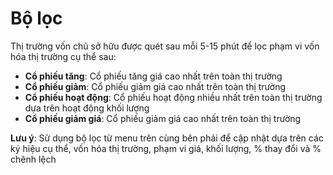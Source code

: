 # **Bộ lọc**

Thị trường vốn chủ sở hữu được quét sau mỗi 5-15 phút để lọc phạm vi vốn hóa thị trường cụ thể sau:

- **Cổ phiếu tăng**: Cổ phiếu tăng giá cao nhất trên toàn thị trường
- **Cổ phiếu giảm**: Cổ phiếu giảm giá cao nhất trên toàn thị trường
- **Cổ phiếu hoạt động**: Cổ phiếu hoạt động nhiều nhất trên toàn thị trường dựa trên hoạt động khối lượng
- **Cổ phiếu giảm giá**: Cổ phiếu giảm giá cao nhất trên toàn thị trường

**Lưu ý**: Sử dụng bộ lọc từ menu trên cùng bên phải để cập nhật dựa trên các ký hiệu cụ thể, vốn hóa thị trường, phạm vi giá, khối lượng, % thay đổi và % chênh lệch
